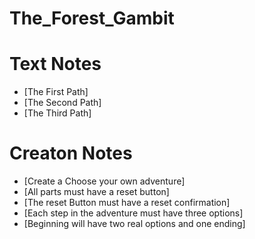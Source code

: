 # The_Forest_Gambit

# Text Notes
- [The First Path]
- [The Second Path]
- [The Third Path]

# Creaton Notes
- [Create a Choose your own adventure]
- [All parts must have a reset button]
- [The reset Button must have a reset confirmation]
- [Each step in the adventure must have three options]
- [Beginning will have two real options and one ending]